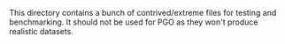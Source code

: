 This directory contains a bunch of contrived/extreme files for testing and
benchmarking. It should not be used for PGO as they won't produce realistic
datasets.